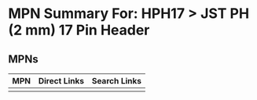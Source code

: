 



# MPN Summary For: HPH17 > JST PH (2 mm) 17 Pin Header

## MPNs
  

|MPN|Direct Links|Search Links|
| :--- | :--- | :--- |
||||
